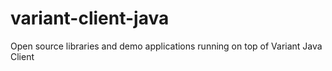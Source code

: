 # variant-client-java
Open source libraries and demo applications running on top of Variant Java Client
